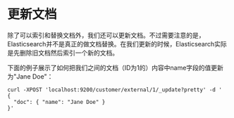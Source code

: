# 更新文档

除了可以索引和替换文档外，我们还可以更新文档。不过需要注意的是，Elasticsearch并不是真正的做文档替换。在我们更新的时候，Elasticsearch实际是先删除旧文档然后索引一个新的文档。

下面的例子展示了如何把我们之间的文档（ID为1的）内容中name字段的值更新为"Jane Doe"：

```
curl -XPOST 'localhost:9200/customer/external/1/_update?pretty' -d '
{
  "doc": { "name": "Jane Doe" }
}'
```





